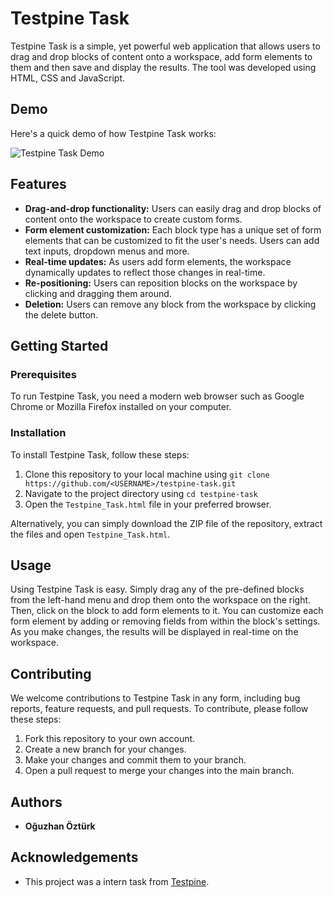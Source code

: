 # Testpine Task

Testpine Task is a simple, yet powerful web application that allows users to drag and drop blocks of content onto a workspace, add form elements to them and then save and display the results. The tool was developed using HTML, CSS and JavaScript.

## Demo

Here's a quick demo of how Testpine Task works:

![Testpine Task Demo](https://media.giphy.com/media/ivRwJjJeT670eAOc2Q/giphy.gif)

## Features


* **Drag-and-drop functionality:** Users can easily drag and drop blocks of content onto the workspace to create custom forms.
* **Form element customization:** Each block type has a unique set of form elements that can be customized to fit the user's needs. Users can add text inputs, dropdown menus and more.
* **Real-time updates:** As users add form elements, the workspace dynamically updates to reflect those changes in real-time.
* **Re-positioning:** Users can reposition blocks on the workspace by clicking and dragging them around.
* **Deletion:** Users can remove any block from the workspace by clicking the delete button.

## Getting Started

### Prerequisites

To run Testpine Task, you need a modern web browser such as Google Chrome or Mozilla Firefox installed on your computer.

### Installation

To install Testpine Task, follow these steps:

1. Clone this repository to your local machine using `git clone https://github.com/<USERNAME>/testpine-task.git`
2. Navigate to the project directory using `cd testpine-task`
3. Open the `Testpine_Task.html` file in your preferred browser.

Alternatively, you can simply download the ZIP file of the repository, extract the files and open `Testpine_Task.html`.

## Usage

Using Testpine Task is easy. Simply drag any of the pre-defined blocks from the left-hand menu and drop them onto the workspace on the right. Then, click on the block to add form elements to it. You can customize each form element by adding or removing fields from within the block's settings. As you make changes, the results will be displayed in real-time on the workspace.

## Contributing

We welcome contributions to Testpine Task in any form, including bug reports, feature requests, and pull requests. To contribute, please follow these steps:

1. Fork this repository to your own account.
2. Create a new branch for your changes.
3. Make your changes and commit them to your branch.
4. Open a pull request to merge your changes into the main branch.

## Authors

* **Oğuzhan Öztürk**  



## Acknowledgements

* This project was a intern task from [Testpine](https://www.testpine.com).
